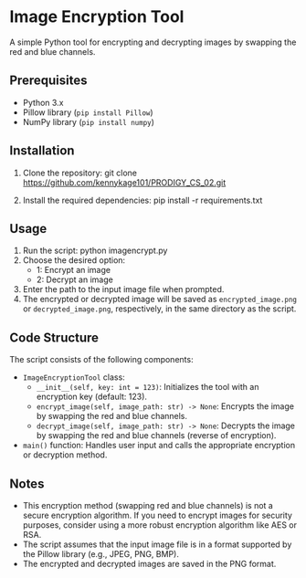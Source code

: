 # Image Encryption Tool

A simple Python tool for encrypting and decrypting images by swapping the red and blue channels.

## Prerequisites

- Python 3.x
- Pillow library (`pip install Pillow`)
- NumPy library (`pip install numpy`)

## Installation

1. Clone the repository:
git clone https://github.com/kennykage101/PRODIGY_CS_02.git


2. Install the required dependencies:
pip install -r requirements.txt


## Usage

1. Run the script:
python imagencrypt.py
2. Choose the desired option:
   - 1: Encrypt an image
   - 2: Decrypt an image
3. Enter the path to the input image file when prompted.
4. The encrypted or decrypted image will be saved as `encrypted_image.png` or `decrypted_image.png`, respectively, in the same directory as the script.

## Code Structure

The script consists of the following components:

- `ImageEncryptionTool` class:
  - `__init__(self, key: int = 123)`: Initializes the tool with an encryption key (default: 123).
  - `encrypt_image(self, image_path: str) -> None`: Encrypts the image by swapping the red and blue channels.
  - `decrypt_image(self, image_path: str) -> None`: Decrypts the image by swapping the red and blue channels (reverse of encryption).
- `main()` function: Handles user input and calls the appropriate encryption or decryption method.

## Notes

- This encryption method (swapping red and blue channels) is not a secure encryption algorithm. If you need to encrypt images for security purposes, consider using a more robust encryption algorithm like AES or RSA.
- The script assumes that the input image file is in a format supported by the Pillow library (e.g., JPEG, PNG, BMP).
- The encrypted and decrypted images are saved in the PNG format.


